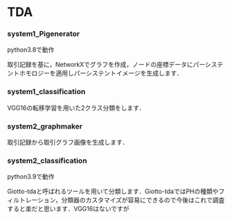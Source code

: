 # TDA

### system1_Pigenerator
python3.8で動作

取引記録を基に，NetworkXでグラフを作成，ノードの座標データにパーシステントホモロジーを適用しパーシステントイメージを生成します．

### system1_classification
VGG16の転移学習を用いた2クラス分類をします．

### system2_graphmaker
取引記録から取引グラフ画像を生成します．

### system2_classification
python3.9で動作

Giotto-tdaと呼ばれるツールを用いて分類します．Giotto-tdaではPHの種類やフィルトレーション，分類器のカスタマイズが容易にできるので今後はこれで調査すると楽だと思います．VGG16はないですが
